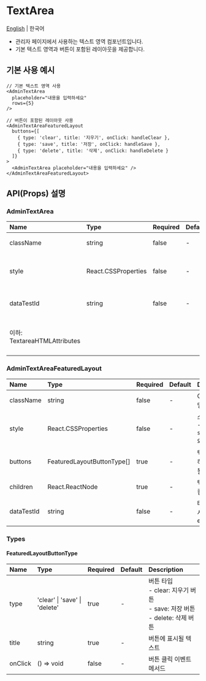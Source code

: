 # TextArea

[English](../en/component_textarea.md) | 한국어

- 관리자 페이지에서 사용하는 텍스트 영역 컴포넌트입니다.
- 기본 텍스트 영역과 버튼이 포함된 레이아웃을 제공합니다.

## 기본 사용 예시

```tsx
// 기본 텍스트 영역 사용
<AdminTextArea
  placeholder="내용을 입력하세요"
  rows={5}
/>

// 버튼이 포함된 레이아웃 사용
<AdminTextAreaFeaturedLayout
  buttons={[
    { type: 'clear', title: '지우기', onClick: handleClear },
    { type: 'save', title: '저장', onClick: handleSave },
    { type: 'delete', title: '삭제', onClick: handleDelete }
  ]}
>
  <AdminTextArea placeholder="내용을 입력하세요" />
</AdminTextAreaFeaturedLayout>
```

## API(Props) 설명

### AdminTextArea

| Name                         | Type                | Required | Default | Description                                   |
| :--------------------------- | :------------------ | :------- | :------ | :-------------------------------------------- |
| className                    | string              | false    | -       | CSS 클래스명                                  |
| style                        | React.CSSProperties | false    | -       | 스타일 선언 <br> - React `style` props와 동일 |
| dataTestId                   | string              | false    | -       | 테스트 실행 시 선언할 elementId               |
| 이하: TextareaHTMLAttributes |                     |          |         | HTML textarea 요소의 모든 속성 지원           |

### AdminTextAreaFeaturedLayout

| Name       | Type                       | Required | Default | Description                                   |
| :--------- | :------------------------- | :------- | :------ | :-------------------------------------------- |
| className  | string                     | false    | -       | CSS 클래스명                                  |
| style      | React.CSSProperties        | false    | -       | 스타일 선언 <br> - React `style` props와 동일 |
| buttons    | FeaturedLayoutButtonType[] | true     | -       | 텍스트 영역 하단에 표시될 버튼 배열           |
| children   | React.ReactNode            | true     | -       | 텍스트 영역 컴포넌트                          |
| dataTestId | string                     | false    | -       | 테스트 실행 시 선언할 elementId               |

### Types

#### FeaturedLayoutButtonType

| Name    | Type                          | Required | Default | Description                                                                         |
| :------ | :---------------------------- | :------- | :------ | :---------------------------------------------------------------------------------- |
| type    | 'clear' \| 'save' \| 'delete' | true     | -       | 버튼 타입 <br> - clear: 지우기 버튼 <br> - save: 저장 버튼 <br> - delete: 삭제 버튼 |
| title   | string                        | true     | -       | 버튼에 표시될 텍스트                                                                |
| onClick | () => void                    | false    | -       | 버튼 클릭 이벤트 메서드                                                             |
